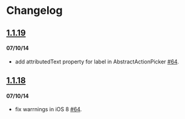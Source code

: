 # Changelog

## <a href="https://github.com/skywinder/ActionSheetPicker-3.0/tree/1.1.19">1.1.19</a>
#### 07/10/14
- add attributedText property for label in AbstractActionPicker <a href="https://github.com/skywinder/ActionSheetPicker-3.0/pull/64">#64</a>.

## <a href="https://github.com/skywinder/ActionSheetPicker-3.0/tree/1.1.18">1.1.18</a>
#### 07/10/14
- fix warrnings in iOS 8 <a href="https://github.com/skywinder/ActionSheetPicker-3.0/pull/64">#64</a>.